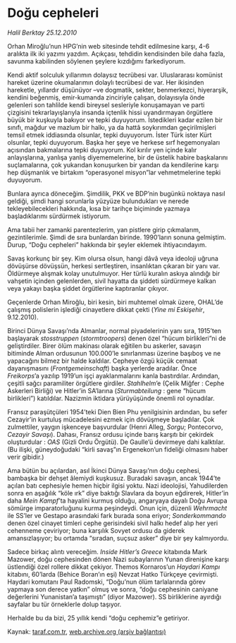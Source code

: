 # Doğu cepheleri

*Halil Berktay 25.12.2010*

<div class="yazi"><p>Orhan Miroğlu’nun HPG’nin web sitesinde tehdit edilmesine karşı, 4-6 aralıkta ilk iki yazımı yazdım. Açıkçası, tehdidin kendisinden bile daha fazla, savunma kabilinden söylenen şeylere kızdığımı farkediyorum.</p>
<p>Kendi aktif solculuk yıllarımın dolaysız tecrübesi var. Uluslararası komünist hareket üzerine okumalarımın dolaylı tecrübesi de var. Her ikisinden hareketle, yıllardır düşünüyor –ve dogmatik, sekter, benmerkezci, hiyerarşik, kendini beğenmiş, emir-kumanda zinciriyle çalışan, dolayısıyla önde gelenleri son tahlilde kendi bireysel sesleriyle konuşamayan ve parti çizgisini tekrarlayışlarıyla insanda içtenlik hissi uyandırmayan örgütlere büyük bir kuşkuyla bakıyor ve tepki duyuyorum. İstedikleri kadar ezilen bir sınıfı, mağdur ve mazlum bir halkı, ya da hattâ soykırımdan geçirilmişleri temsil etmek iddiasında olsunlar, tepki duyuyorum. İster Türk ister Kürt olsunlar, tepki duyuyorum. Başka her şeye ve herkese sırf hegemonyaları açısından bakmalarına tepki duyuyorum. Kol kırılır yen içinde kalır anlayışlarına, yanlışa yanlış diyememelerine, bir de üstelik habire başkalarını suçlamalarına, çok yukarıdan konuşurken bir yandan da kendilerine karşı hep düşmanlık ve birtakım “operasyonel misyon”lar vehmetmelerine tepki duyuyorum.</p>
<p>Bunlara ayrıca döneceğim. Şimdilik, PKK ve BDP’nin bugünkü noktaya nasıl geldiği, şimdi hangi sorunlarla yüzyüze bulundukları ve nerede tekleyebilecekleri hakkında, kısa bir tarihçe biçiminde yazmaya başladıklarımı sürdürmek istiyorum.</p>
<p>Ama tabii her zamanki parentezlerim, yan pistlere girip çıkmalarım, gezintilerimle. Şimdi de sıra bunlardan birinde. 1990’ların sonuna gelmiştim. Durup, “Doğu cepheleri” hakkında bir şeyler eklemek ihtiyacındayım.</p>
<p>Savaş korkunç bir şey. Kim olursa olsun, hangi dâvâ veya ideoloji uğruna dövüşürse dövüşsün, herkesi sertleştiren, insanlıktan çıkaran bir yanı var. Öldürmeye alışmak kolay unutulmuyor. Her türlü kuralın askıya alındığı bir vahşetin içinden gelenlerden, sivil hayatta da şiddeti sürdürmeye kalkan veya yakayı başka şiddet örgütlerine kaptıranlar çıkıyor. </p>
<p>Geçenlerde Orhan Miroğlu, biri kesin, biri muhtemel olmak üzere, OHAL’de çalışmış polislerin işlediği cinayetlere dikkat çekti (<i>Yine mi Eskişehir</i>, 9.12.2010).</p>
<p>Birinci Dünya Savaşı’nda Almanlar, normal piyadelerinin yanı sıra, 1915’ten başlayarak <i>stosstruppen</i> (<i>stormtroopers</i>) denen özel “hücum birlikleri”ni de geliştirdiler. Birer ölüm makinası olarak eğitilen bu askerler, savaşın bitiminde Alman ordusunun 100.000’le sınırlanması üzerine başıboş ve ne yapacağını bilmez bir halde kaldılar. Cepheye özgü küçük cemaat dayanışmasını (<i>Frontgemeinschaft</i>) başka yerlerde aradılar. Önce <i>Freikorps</i>’a yazılıp 1919’un işçi ayaklanmalarını kanla bastırdılar. Ardından, çeşitli sağcı paramiliter örgütlere girdiler. <i>Stahlhelm</i>’e (Çelik Miğfer : Cephe Askerleri Birliği) ve Hitler’in SA’larına (<i>Sturmabteilung</i> : gene “hücum birlikleri”) katıldılar. Nazizmin iktidara yürüyüşünde önemli rol oynadılar.</p>
<p>Fransız paraşütçüleri 1954’teki Dien Bien Phu yenilgisinin ardından, bu sefer Cezayir’in kurtuluş mücadelesini ezmek için dövüşmeye başladılar. Çok zulmettiler, yaygın işkenceye başvurdular (Henri Alleg, <i>Sorgu</i>; Pontecorvo, <i>Cezayir Savaşı</i>). Dahası, Fransız ordusu içinde barış karşıtı bir çekirdek oluşturdular : <i>OAS</i> (Gizli Ordu Örgütü). De Gaulle’ü devirmeye dahi kalktılar. (Bu ilişki, güneydoğudaki “kirli savaş”ın Ergenekon’un fideliği olmasını haber verir gibidir.)</p>
<p>Ama bütün bu açılardan, asıl İkinci Dünya Savaşı’nın doğu cephesi, bambaşka bir dehşet âlemiydi kuşkusuz. Buradaki savaşın, ancak 1944’te açılan batı cephesiyle hemen hiçbir ilgisi yoktu. Nazi ideolojisi, Yahudilerden sonra en aşağılık “köle ırk” diye baktığı Slavlara da boyun eğdirerek, Hitler’in daha <i>Mein Kampf</i>’ta hayalini kurmuş olduğu, angaryaya dayalı Doğu Avrupa sömürge imparatorluğunu kurma peşindeydi. Onun için, düzenli <i>Wehrmacht</i> ile SS’ler ve Gestapo arasındaki fark burada sona eriyor; <i>Sonderkommando</i> denen özel cinayet timleri cephe gerisindeki sivil halkı hedef alıp her yeri cehenneme çeviriyor; buna karşılık Sovyet ordusu da giderek amansızlaşıyor; bu ortamda “sıradan, suçsuz asker” diye bir şey kalmıyordu.</p>
<p>Sadece birkaç alıntı vereceğim. <i>Inside Hitler’s Greece</i> kitabında Mark Mazower, doğu cephesinden dönen Nazi subaylarının Yunan direnişine karşı üstlendiği özel rollere dikkat çekiyor. Themos Kornaros’un <i>Haydari Kampı</i> kitabını, 60’larda (Behice Boran’ın eşi) Nevzat Hatko Türkçeye çevirmişti. Haydari komutanı Paul Radomski, “Doğu’nun ölüm tarlalarında görev yapmaya son derece yatkın” olmuş ve sonra, “doğu cephesinin caniyane değerlerini Yunanistan’a taşımıştı” (diyor Mazower). SS birliklerine ayırdığı sayfalar bu tür örneklerle dolup taşıyor. </p>
<p>Herhalde bu da bizi, 25 yıllık kendi “doğu cephemiz”e getiriyor.</p>
</div>

Kaynak: [taraf.com.tr](http://www.taraf.com.tr/halil-berktay/makale-dogu-cepheleri.htm), [web.archive.org (arşiv bağlantısı)](http://web.archive.org/web/20131022022326/http://www.taraf.com.tr/halil-berktay/makale-dogu-cepheleri.htm)
